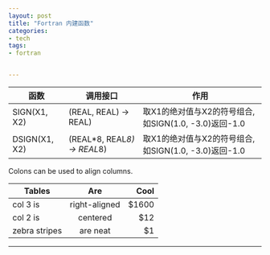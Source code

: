```yaml
---
layout: post
title: "Fortran 内建函数"
categories:
- tech
tags:
- fortran


---
```


| 函数               | 调用接口                      |  作用 |
| ------------------ | ----------------------------- | ------------------------------------------------------------- |
| SIGN(X1, X2)       | (REAL, REAL) -> REAL)         |  取X1的绝对值与X2的符号组合, 如SIGN(1.0, -3.0)返回-1.0        |
| DSIGN(X1, X2)      | (REAL\*8, REAL*8) -> REAL*8)  |  取X1的绝对值与X2的符号组合, 如SIGN(1.0, -3.0)返回-1.0        |

Colons can be used to align columns.

| Tables        | Are           | Cool  |
| ------------- |:-------------:| -----:|
| col 3 is      | right-aligned | $1600 |
| col 2 is      | centered      |   $12 |
| zebra stripes | are neat      |    $1 |


-----

